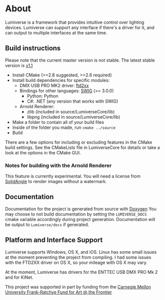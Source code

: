 # About
Lumiverse is a framework that provides intuitive control over lighting devices.
Lumiverse can support any interface if there's a driver for it, and can output to
multiple interfaces at the same time.

## Build instructions
Please note that the current master version is not stable.
The latest stable version is [v1.1](https://github.com/ebshimizu/Lumiverse/tree/v1.1)

* Install CMake (>=2.8 suggested, >=2.6 required)
* Install build dependencies for specific modules:
    * DMX USB PRO MK2 driver: [ftd2xx](http://www.ftdichip.com/Drivers/D2XX.htm)
    * Bindings for other languages: [SWIG](http://www.swig.org/) (>= 3.0.0)
    	* Python: Python
    	* C#: .NET (any version that works with SWIG)
    * Arnold Renderer:
    	* zlib (included in source/LumiverseCore/lib)
    	* libpng (included in source/LumiverseCore/lib)
* Make a folder to contain all of your build files
* Inside of the folder you made, run `cmake ../source`
* Build

There are a few options for including or excluding features in the CMake build settings.
See the CMakeLists file in LumiverseCore for details or take a look at the options in the
CMake GUI.

### Notes for building with the Arnold Renderer
This feature is currently experimental. You will need a license from [SolidAngle](https://www.solidangle.com/) to render images
without a watermark.

## Documentation
Documentation for the project is generated from source with [Doxygen](http://www.stack.nl/~dimitri/doxygen/)
You may choose to not build documentation by setting the `LUMIVERSE_DOCS`
cmake variable accordingly during project generation.
Documentation will be output to  `Lumiverse/docs` if generated. 


## Platform and Interface Support
Lumiverse supports Windows, OS X, and iOS. Linux has some small issues at the
moment preventing the project from compiling. I had some issues with the
FTD2XX driver on OS X, so your mileage with OS X may vary.

At the moment, Lumiverse has drivers for the ENTTEC USB DMX PRO Mk 2
and for KiNet.

This project was supported in part by funding from the [Carnegie Mellon
University Frank-Ratchye Fund for Art @ the Frontier](http://studioforcreativeinquiry.org/)